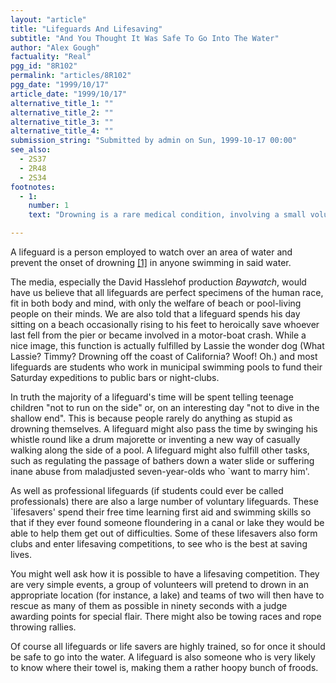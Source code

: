 ```yaml
---
layout: "article"
title: "Lifeguards And Lifesaving"
subtitle: "And You Thought It Was Safe To Go Into The Water"
author: "Alex Gough"
factuality: "Real"
pgg_id: "8R102"
permalink: "articles/8R102"
pgg_date: "1999/10/17"
article_date: "1999/10/17"
alternative_title_1: ""
alternative_title_2: ""
alternative_title_3: ""
alternative_title_4: ""
submission_string: "Submitted by admin on Sun, 1999-10-17 00:00"
see_also:
  - 2S37
  - 2R48
  - 2S34
footnotes: 
  - 1:
    number: 1
    text: "Drowning is a rare medical condition, involving a small volume of water and the loss of a person&apos;s life. It is thus considered to be a Very Bad Thing Indeed and should never be attempted, even while under parental supervision."

---
```

<div>
<p>A lifeguard is a person employed to watch over an area of water and prevent the onset of drowning <a href="#footnote-body.1" name="footnote-link.1" class="footnote-link">[1]</a> in anyone swimming in said water.</p>
<p>The media, especially the David Hasslehof production <em>Baywatch</em>, would have us believe that all lifeguards are perfect specimens of the human race, fit in both body and mind, with only the welfare of beach or pool-living people on their minds. We are also told that a lifeguard spends his day sitting on a beach occasionally rising to his feet to heroically save whoever last fell from the pier or became involved in a motor-boat crash. While a nice image, this function is actually fulfilled by Lassie the wonder dog (What Lassie? Timmy? Drowning off the coast of California? Woof! Oh.) and most lifeguards are students who work in municipal swimming pools to fund their Saturday expeditions to public bars or night-clubs.</p>
<p>In truth the majority of a lifeguard's time will be spent telling teenage children "not to run on the side" or, on an interesting day "not to dive in the shallow end". This is because people rarely do anything as stupid as drowning themselves. A lifeguard might also pass the time by swinging his whistle round like a drum majorette or inventing a new way of casually walking along the side of a pool. A lifeguard might also fulfill other tasks, such as regulating the passage of bathers down a water slide or suffering inane abuse from maladjusted seven-year-olds who `want to marry him'.</p>
<p>As well as professional lifeguards (if students could ever be called professionals) there are also a large number of voluntary lifeguards. These `lifesavers' spend their free time learning first aid and swimming skills so that if they ever found someone floundering in a canal or lake they would be able to help them get out of difficulties. Some of these lifesavers also form clubs and enter lifesaving competitions, to see who is the best at saving lives.</p>
<p>You might well ask how it is possible to have a lifesaving competition. They are very simple events, a group of volunteers will pretend to drown in an appropriate location (for instance, a lake) and teams of two will then have to rescue as many of them as possible in ninety seconds with a judge awarding points for special flair. There might also be towing races and rope throwing rallies.</p>
<p>Of course all lifeguards or life savers are highly trained, so for once it should be safe to go into the water. A lifeguard is also someone who is very likely to know where their towel is, making them a rather hoopy bunch of froods.</p>
</div>
